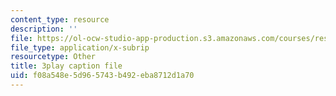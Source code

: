 ```yaml
---
content_type: resource
description: ''
file: https://ol-ocw-studio-app-production.s3.amazonaws.com/courses/res-6-007-signals-and-systems-spring-2011/f08a548e5d965743b492eba8712d1a70_D1WF9YKqf3o.vtt
file_type: application/x-subrip
resourcetype: Other
title: 3play caption file
uid: f08a548e-5d96-5743-b492-eba8712d1a70
---
```

